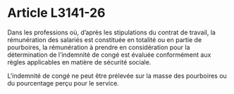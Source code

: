 # Article L3141-26

Dans les professions où, d’après les stipulations du contrat de travail, la rémunération des salariés est constituée en totalité ou en partie de pourboires, la rémunération à prendre en considération pour la détermination de l’indemnité de congé est évaluée conformément aux règles applicables en matière de sécurité sociale.

L'indemnité de congé ne peut être prélevée sur la masse des pourboires ou du pourcentage perçu pour le service.
